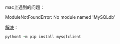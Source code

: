 
mac上遇到的问题：

ModuleNotFoundError: No module named 'MySQLdb'

[解决](https://blog.csdn.net/a394268045/article/details/78201682)：

``` ruby
python3 -m pip install mysqlclient 
```
